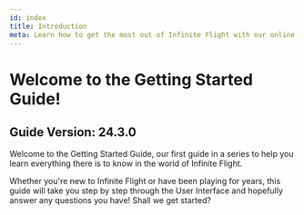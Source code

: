 ```yaml
---
id: index
title: Introduction
meta: Learn how to get the most out of Infinite Flight with our online documentation.
---
```


# Welcome to the Getting Started Guide!



## Guide Version: 24.3.0



Welcome to the Getting Started Guide, our first guide in a series to help you learn everything there is to know in the world of Infinite Flight. 



Whether you're new to Infinite Flight or have been playing for years, this guide will take you step by step through the User Interface and hopefully answer any questions you have! Shall we get started?

